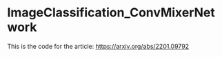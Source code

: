 # ImageClassification_ConvMixerNetwork
This is the code for the article:
https://arxiv.org/abs/2201.09792
